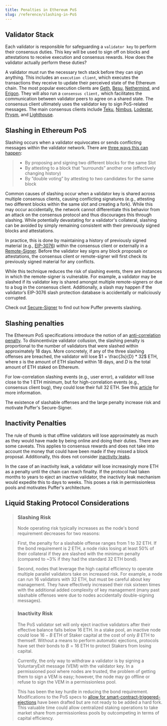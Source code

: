 ```yaml
---
title: Penalties in Ethereum PoS
slug: /reference/slashing-in-PoS
---
```


## Validator Stack

Each validator is responsible for safeguarding a `validator key` to perform their consensus duties. This key will be used to sign off on blocks and attestations to receive execution and consensus rewards. How does the validator actually perform these duties?

A validator must run the necessary tech stack before they can sign anything. This includes an `execution client`, which executes the transactions they receive to update their perceived state of the Ethereum chain. The most popular execution clients are [Geth](https://github.com/ethereum/go-ethereum), [Besu](https://github.com/hyperledger/besu), [Nethermind](https://github.com/NethermindEth/nethermind), and [Erigon](https://github.com/ledgerwatch/erigon). They will also run a `consensus client,` which facilitates the communication between validator peers to agree on a shared state. The consensus client ultimately uses the validator key to sign PoS-related messages. The main consensus clients include [Teku](https://github.com/ConsenSys/teku), [Nimbus](https://github.com/status-im/nimbus-eth2/), [Lodestar](https://github.com/ChainSafe/lodestar), [Prysm](https://github.com/prysmaticlabs/prysm/), and [Lighthouse](https://github.com/sigp/lighthouse).

## Slashing in Ethereum PoS

Slashing occurs when a validator equivocates or sends conflicting messages within the validator network. There are [three ways this can happen](https://ethereum.org/en/developers/docs/consensus-mechanisms/pos/rewards-and-penalties/):

> - By proposing and signing two different blocks for the same Slot
> - By attesting to a block that ”surrounds” another one (effectively changing history)
> - By ”double voting” by attesting to two candidates for the same block

Common causes of slashing occur when a validator key is shared across multiple consensus clients, causing conflicting signatures (e.g., attesting two different blocks within the same slot and creating a fork). While this may occur accidentally, the network cannot differentiate this behavior from an attack on the consensus protocol and thus discourages this through slashing. While potentially devastating for a validator's collateral, slashing can be avoided by simply remaining consistent with their previously signed blocks and attestations.

In practice, this is done by maintaining a history of previously signed material (e.g., [EIP-3076](https://eips.ethereum.org/EIPS/eip-3076)) within the consensus client or externally in a [Remote-Signer](https://github.com/ConsenSys/web3signer). Before the validator key signs any block proposals or attestations, the consensus client or remote-signer will first check its previously signed material for any conflicts.

While this technique reduces the risk of slashing events, there are instances in which the remote-signer is vulnerable. For example, a validator may be slashed if its validator key is shared amongst multiple remote-signers or due to a bug in the consensus client. Additionally, a slash may happen if the validator’s EIP-3076 slash protection database is accidentally or maliciously corrupted.

Check out [Secure-Signer](secure-signer.md) to find out how Puffer prevents slashing.

## Slashing penalties

The Ethereum PoS specifications introduce the notion of an [anti-correlation penalty](https://github.com/ethereum/annotated-spec/blob/master/phase0/beacon-chain.md#aside-anti-correlation-penalties-in-eth2). To disincentivize validator collusion, the slashing penalty is proportional to the number of validators that were slashed within approximately 18 days. More concretely, if any of the three slashing offenses are breached, the validator will lose $1 + \frac{3s}{D} * 32$ ETH, where $s$ is the amount of ETH slashed within 18 days, and $D$ is the total amount of ETH staked on Ethereum.

For low-correlation slashing events (e.g., user error), a validator will lose close to the 1 ETH minimum, but for high-correlation events (e.g., consensus client bug), they could lose their full 32 ETH. See this [article](https://dankradfeist.de/ethereum/2022/03/24/run-the-majority-client-at-your-own-peril.html) for more information.

The existence of slashable offenses and the large penalty increase risk and motivate Puffer's Secure-Signer.

## Inactivity Penalties

The rule of thumb is that offline validators will lose approximately as much as they would have made by being online and doing their duties. There are some caveats. This applies to consensus rewards and does not take into account the money that could have been made if they missed a block proposal. Additionally, this does not consider [inactivity leaks](https://github.com/ethereum/annotated-spec/blob/master/phase0/beacon-chain.md#rewards-and-penalties).

In the case of an inactivity leak, a validator will lose increasingly more ETH as a penalty until the chain can reach finality. If the protocol had taken months to years to eject an inactive validator, the inactivity leak mechanism would expedite this to days to weeks. This poses a risk in permissionless pools and motivates Puffer's architecture.

## Liquid Staking Protocol Considerations

> ### Slashing Risk
>
> Node operating risk typically increases as the node's bond requirement decreases for two reasons:

> First, the penalty for a slashable offense ranges from 1 to 32 ETH. If the bond requirement is 2 ETH, a node risks losing at least 50% of their collateral if they are slashed with the minimum penalty (compared to ~3% if they had the standard 32 ETH bond).

> Second, nodes that leverage the high capital efficiency to operate multiple parallel validators take on increased risk. For example, a node can run 16 validators with 32 ETH, but must be careful about key management. They have effectively increased their risk sixteen times with the additional added complexity of key management (many past slashable offenses were due to nodes accidentally double-signing messages).

> ### Inactivity Risk
>
> The PoS validator set will only eject inactive validators after their effective balance falls below 16 ETH. In a stake pool, an inactive node could lose $16 - B$ ETH of Staker capital at the cost of only $B$ ETH to themself. Without a means to perform automatic ejections, protocols have set their bonds to $B=16$ ETH to protect Stakers from losing capital.

> Currently, the only way to withdraw a validator is by signing a VoluntaryExit message (VEM) with the validator key. In a permissioned pool where nodes are trusted, the problem of getting them to sign a VEM is easy; however, the node may go offline or refuse to sign the VEM in a permissionless pool.

> This has been the key hurdle in reducing the bond requirement. Modifications to the PoS specs to [allow for smart-contract-triggered-ejections](https://github.com/ethereum/EIPs/pull/7002) have been drafted but are not ready to be added a hard fork. This valuable time could allow centralized staking operations to take market share from permissionless pools by outcompeting in terms of capital efficiency.
